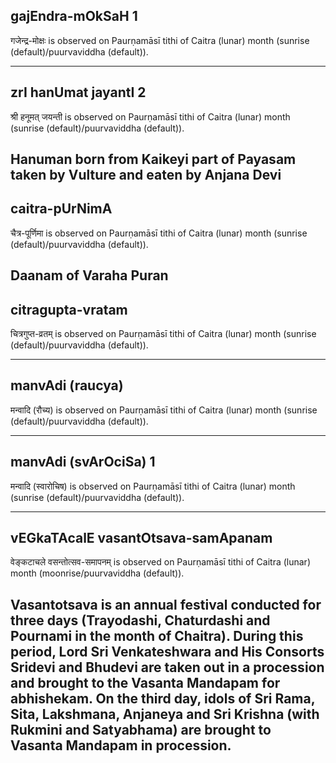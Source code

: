 ## gajEndra-mOkSaH 1

गजेन्द्र-मोक्षः is observed on Paurṇamāsī tithi of Caitra (lunar) month (sunrise (default)/puurvaviddha (default)).


---
## zrI hanUmat jayantI 2

श्री हनूमत् जयन्ती is observed on Paurṇamāsī tithi of Caitra (lunar) month (sunrise (default)/puurvaviddha (default)).

Hanuman born from Kaikeyi part of Payasam taken by Vulture and eaten by Anjana Devi
---
## caitra-pUrNimA

चैत्र-पूर्णिमा is observed on Paurṇamāsī tithi of Caitra (lunar) month (sunrise (default)/puurvaviddha (default)).

Daanam of Varaha Puran
---
## citragupta-vratam

चित्रगुप्त-व्रतम् is observed on Paurṇamāsī tithi of Caitra (lunar) month (sunrise (default)/puurvaviddha (default)).


---
## manvAdi (raucya)

मन्वादि (रौच्य) is observed on Paurṇamāsī tithi of Caitra (lunar) month (sunrise (default)/puurvaviddha (default)).


---
## manvAdi (svArOciSa) 1

मन्वादि (स्वारोचिष) is observed on Paurṇamāsī tithi of Caitra (lunar) month (sunrise (default)/puurvaviddha (default)).


---
## vEGkaTAcalE vasantOtsava-samApanam

वेङ्कटाचले वसन्तोत्सव-समापनम् is observed on Paurṇamāsī tithi of Caitra (lunar) month (moonrise/puurvaviddha (default)).

Vasantotsava is an annual festival conducted for three days (Trayodashi, Chaturdashi and Pournami in the month of Chaitra). During this period, Lord Sri Venkateshwara and His Consorts Sridevi and Bhudevi are taken out in a procession and brought to the Vasanta Mandapam for abhishekam. On the third day, idols of Sri Rama, Sita, Lakshmana, Anjaneya and Sri Krishna (with Rukmini and Satyabhama) are brought to Vasanta Mandapam in procession.
---
